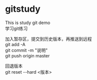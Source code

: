 # gitstudy
This is study git demo  <br>
学习git练习  <br>

加入暂存区，提交到历史版本，再推送到远程  <br>
git add -A  <br>
git commit -m "说明"  <br>
git push origin master  <br>

回退版本  <br>
git reset --hard <版本>  <br>
